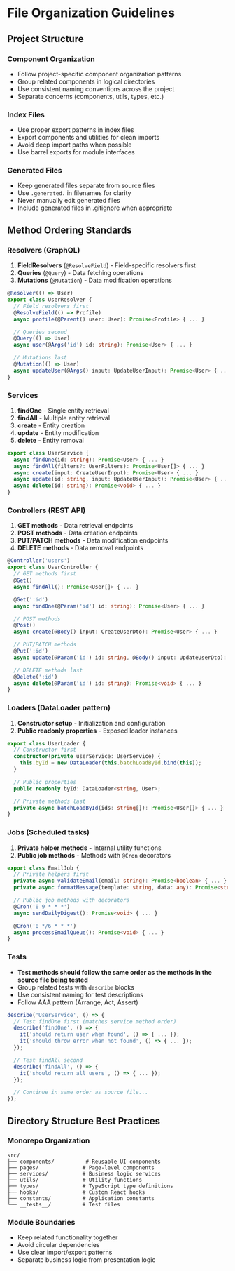 # File Organization Guidelines

## Project Structure

### Component Organization

- Follow project-specific component organization patterns
- Group related components in logical directories
- Use consistent naming conventions across the project
- Separate concerns (components, utils, types, etc.)

### Index Files

- Use proper export patterns in index files
- Export components and utilities for clean imports
- Avoid deep import paths when possible
- Use barrel exports for module interfaces

### Generated Files

- Keep generated files separate from source files
- Use `.generated.` in filenames for clarity
- Never manually edit generated files
- Include generated files in .gitignore when appropriate

## Method Ordering Standards

### Resolvers (GraphQL)

1. **FieldResolvers** (`@ResolveField`) - Field-specific resolvers first
2. **Queries** (`@Query`) - Data fetching operations
3. **Mutations** (`@Mutation`) - Data modification operations

```typescript
@Resolver(() => User)
export class UserResolver {
  // Field resolvers first
  @ResolveField(() => Profile)
  async profile(@Parent() user: User): Promise<Profile> { ... }

  // Queries second
  @Query(() => User)
  async user(@Args('id') id: string): Promise<User> { ... }

  // Mutations last
  @Mutation(() => User)
  async updateUser(@Args() input: UpdateUserInput): Promise<User> { ... }
}
```

### Services

1. **findOne** - Single entity retrieval
2. **findAll** - Multiple entity retrieval
3. **create** - Entity creation
4. **update** - Entity modification
5. **delete** - Entity removal

```typescript
export class UserService {
  async findOne(id: string): Promise<User> { ... }
  async findAll(filters?: UserFilters): Promise<User[]> { ... }
  async create(input: CreateUserInput): Promise<User> { ... }
  async update(id: string, input: UpdateUserInput): Promise<User> { ... }
  async delete(id: string): Promise<void> { ... }
}
```

### Controllers (REST API)

1. **GET methods** - Data retrieval endpoints
2. **POST methods** - Data creation endpoints
3. **PUT/PATCH methods** - Data modification endpoints
4. **DELETE methods** - Data removal endpoints

```typescript
@Controller('users')
export class UserController {
  // GET methods first
  @Get()
  async findAll(): Promise<User[]> { ... }

  @Get(':id')
  async findOne(@Param('id') id: string): Promise<User> { ... }

  // POST methods
  @Post()
  async create(@Body() input: CreateUserDto): Promise<User> { ... }

  // PUT/PATCH methods
  @Put(':id')
  async update(@Param('id') id: string, @Body() input: UpdateUserDto): Promise<User> { ... }

  // DELETE methods last
  @Delete(':id')
  async delete(@Param('id') id: string): Promise<void> { ... }
}
```

### Loaders (DataLoader pattern)

1. **Constructor setup** - Initialization and configuration
2. **Public readonly properties** - Exposed loader instances

```typescript
export class UserLoader {
  // Constructor first
  constructor(private userService: UserService) {
    this.byId = new DataLoader(this.batchLoadById.bind(this));
  }

  // Public properties
  public readonly byId: DataLoader<string, User>;

  // Private methods last
  private async batchLoadById(ids: string[]): Promise<User[]> { ... }
}
```

### Jobs (Scheduled tasks)

1. **Private helper methods** - Internal utility functions
2. **Public job methods** - Methods with `@Cron` decorators

```typescript
export class EmailJob {
  // Private helpers first
  private async validateEmail(email: string): Promise<boolean> { ... }
  private async formatMessage(template: string, data: any): Promise<string> { ... }

  // Public job methods with decorators
  @Cron('0 9 * * *')
  async sendDailyDigest(): Promise<void> { ... }

  @Cron('0 */6 * * *')
  async processEmailQueue(): Promise<void> { ... }
}
```

### Tests

- **Test methods should follow the same order as the methods in the source file being tested**
- Group related tests with `describe` blocks
- Use consistent naming for test descriptions
- Follow AAA pattern (Arrange, Act, Assert)

```typescript
describe('UserService', () => {
  // Test findOne first (matches service method order)
  describe('findOne', () => {
    it('should return user when found', () => { ... });
    it('should throw error when not found', () => { ... });
  });

  // Test findAll second
  describe('findAll', () => {
    it('should return all users', () => { ... });
  });

  // Continue in same order as source file...
});
```

## Directory Structure Best Practices

### Monorepo Organization

```
src/
├── components/          # Reusable UI components
├── pages/              # Page-level components
├── services/           # Business logic services
├── utils/              # Utility functions
├── types/              # TypeScript type definitions
├── hooks/              # Custom React hooks
├── constants/          # Application constants
└── __tests__/          # Test files
```

### Module Boundaries

- Keep related functionality together
- Avoid circular dependencies
- Use clear import/export patterns
- Separate business logic from presentation logic
